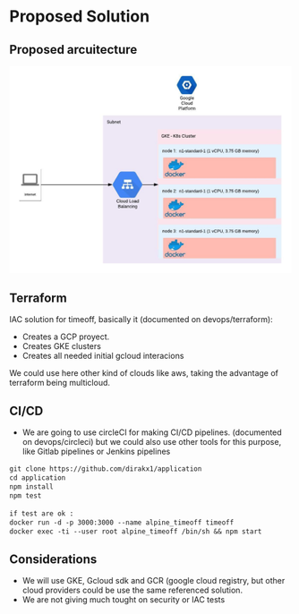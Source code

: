 # Proposed Solution 

## Proposed arcuitecture
![](app.jpeg)
## Terraform 

IAC solution for timeoff, basically it (documented on devops/terraform):

* Creates a GCP proyect.
* Creates GKE clusters
* Creates all needed initial gcloud interacions

We could use here other kind of clouds like aws, taking the advantage of terraform being multicloud.  

## CI/CD
* We are going to use circleCI for making CI/CD pipelines. (documented on devops/circleci)
but we could also use other tools for this purpose, like Gitlab pipelines or Jenkins pipelines 

````
git clone https://github.com/dirakx1/application 
cd application
npm install 
npm test

if test are ok :
docker run -d -p 3000:3000 --name alpine_timeoff timeoff
docker exec -ti --user root alpine_timeoff /bin/sh && npm start 

````


## Considerations

* We will use GKE, Gcloud sdk and GCR (google cloud registry, but other cloud providers could be use the same 
referenced solution. 
* We are not giving much tought on security or IAC tests 



